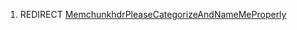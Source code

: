 1.  REDIRECT
    [MemchunkhdrPleaseCategorizeAndNameMeProperly](MemchunkhdrPleaseCategorizeAndNameMeProperly "wikilink")